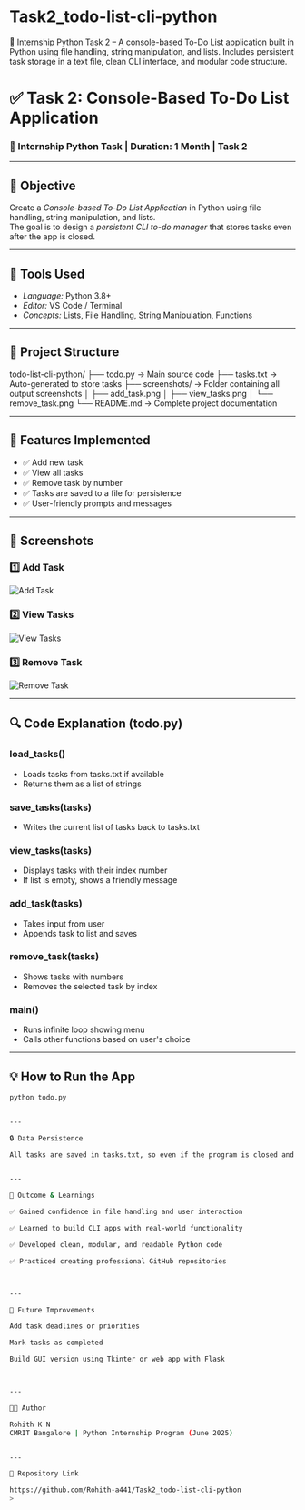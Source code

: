 # Task2_todo-list-cli-python
🔖 Internship Python Task 2 – A console-based To-Do List application built in Python using file handling, string manipulation, and lists. Includes persistent task storage in a text file, clean CLI interface, and modular code structure.

# ✅ Task 2: Console-Based To-Do List Application

### 🔖 Internship Python Task | Duration: 1 Month | Task 2

---

## 🎯 Objective

Create a *Console-based To-Do List Application* in Python using file handling, string manipulation, and lists.  
The goal is to design a *persistent CLI to-do manager* that stores tasks even after the app is closed.

---

## 🧰 Tools Used

- *Language:* Python 3.8+
- *Editor:* VS Code / Terminal
- *Concepts:* Lists, File Handling, String Manipulation, Functions

---

## 📁 Project Structure

todo-list-cli-python/ ├── todo.py            → Main source code ├── tasks.txt          → Auto-generated to store tasks ├── screenshots/       → Folder containing all output screenshots │   ├── add_task.png │   ├── view_tasks.png │   └── remove_task.png └── README.md          → Complete project documentation

---

## 🚀 Features Implemented

- ✅ Add new task  
- ✅ View all tasks  
- ✅ Remove task by number  
- ✅ Tasks are saved to a file for persistence  
- ✅ User-friendly prompts and messages

---

## 📸 Screenshots

### 1️⃣ Add Task
![Add Task](./screenshots/add_task.png)

### 2️⃣ View Tasks
![View Tasks](./screenshots/view_tasks.png)

### 3️⃣ Remove Task
![Remove Task](./screenshots/remove_task.png)

---

## 🔍 Code Explanation (todo.py)

### load_tasks()
- Loads tasks from tasks.txt if available
- Returns them as a list of strings

### save_tasks(tasks)
- Writes the current list of tasks back to tasks.txt

### view_tasks(tasks)
- Displays tasks with their index number
- If list is empty, shows a friendly message

### add_task(tasks)
- Takes input from user
- Appends task to list and saves

### remove_task(tasks)
- Shows tasks with numbers
- Removes the selected task by index

### main()
- Runs infinite loop showing menu
- Calls other functions based on user's choice

---

## 💡 How to Run the App

```bash
python todo.py


---

🔒 Data Persistence

All tasks are saved in tasks.txt, so even if the program is closed and re-opened, the tasks are retained.


---

🎁 Outcome & Learnings

✅ Gained confidence in file handling and user interaction

✅ Learned to build CLI apps with real-world functionality

✅ Developed clean, modular, and readable Python code

✅ Practiced creating professional GitHub repositories



---

🌟 Future Improvements

Add task deadlines or priorities

Mark tasks as completed

Build GUI version using Tkinter or web app with Flask



---

👨‍💻 Author

Rohith K N
CMRIT Bangalore | Python Internship Program (June 2025)


---

🔗 Repository Link

https://github.com/Rohith-a441/Task2_todo-list-cli-python
>
